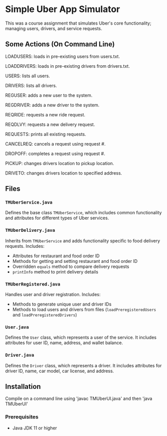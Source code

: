 # Simple Uber App Simulator

This was a course assignment that simulates Uber's core functionality; managing users, drivers, and service requests.

## Some Actions (On Command Line)

LOADUSERS: loads in pre-existing users from users.txt.

LOADDRIVERS: loads in pre-existing drivers from drivers.txt.

USERS: lists all users.

DRIVERS: lists all drivers.

REGUSER: adds a new user to the system.

REGDRIVER: adds a new driver to the system.

REQRIDE: requests a new ride request.

REQDLVY: requests a new delivery request.

REQUESTS: prints all existing requests.

CANCELREQ: cancels a request using request #.

DROPOFF: completes a request using request #.

PICKUP: changes drivers location to pickup location.

DRIVETO: changes drivers location to specified address.

## Files

### `TMUberService.java`
Defines the base class `TMUberService`, which includes common functionality and attributes for different types of Uber services.

### `TMUberDelivery.java`
Inherits from `TMUberService` and adds functionality specific to food delivery requests. Includes:
- Attributes for restaurant and food order ID
- Methods for getting and setting restaurant and food order ID
- Overridden `equals` method to compare delivery requests
- `printInfo` method to print delivery details

### `TMUberRegistered.java`
Handles user and driver registration. Includes:
- Methods to generate unique user and driver IDs
- Methods to load users and drivers from files (`loadPreregisteredUsers` and `loadPreregisteredDrivers`)

### `User.java`
Defines the `User` class, which represents a user of the service. It includes attributes for user ID, name, address, and wallet balance.

### `Driver.java`
Defines the `Driver` class, which represents a driver. It includes attributes for driver ID, name, car model, car license, and address.

## Installation
Compile on a command line using 'javac TMUberUI.java' and then 'java TMUberUI'
### Prerequisites
- Java JDK 11 or higher

